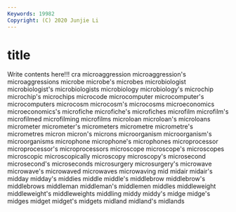 ```yaml
---
Keywords: 19982
Copyright: (C) 2020 Junjie Li
---
```


# title

Write contents here!!!
cra 
microaggression
microaggression's 
microaggressions 
microbe 
microbe's 
microbes 
microbiologist 
microbiologist's 
microbiologists 
microbiology 
microbiology's
microchip 
microchip's 
microchips 
microcode 
microcomputer 
microcomputer's 
microcomputers 
microcosm 
microcosm's 
microcosms
microeconomics 
microeconomics's 
microfiche 
microfiche's 
microfiches 
microfilm 
microfilm's 
microfilmed 
microfilming 
microfilms
microloan 
microloan's 
microloans 
micrometer 
micrometer's 
micrometers 
micrometre 
micrometre's 
micrometres 
micron
micron's 
microns 
microorganism 
microorganism's 
microorganisms 
microphone 
microphone's 
microphones 
microprocessor 
microprocessor's
microprocessors 
microscope 
microscope's 
microscopes 
microscopic 
microscopically 
microscopy 
microscopy's 
microsecond 
microsecond's
microseconds 
microsurgery 
microsurgery's 
microwave 
microwave's 
microwaved 
microwaves 
microwaving 
mid 
midair
midair's 
midday 
midday's 
middies 
middle 
middle's 
middlebrow 
middlebrow's 
middlebrows 
middleman
middleman's 
middlemen 
middles 
middleweight 
middleweight's 
middleweights 
middling 
middy 
middy's 
midge
midge's 
midges 
midget 
midget's 
midgets 
midland 
midland's 
midlands 
